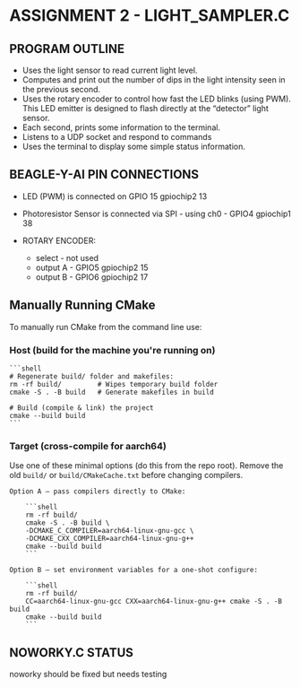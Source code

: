 # ASSIGNMENT 2 - LIGHT_SAMPLER.C

## PROGRAM OUTLINE

- Uses the light sensor to read current light level.
- Computes and print out the number of dips in the light intensity seen in the previous second.
- Uses the rotary encoder to control how fast the LED blinks (using PWM). This LED emitter is designed to flash directly at the “detector” light sensor.
- Each second, prints some information to the terminal.
- Listens to a UDP socket and respond to commands
- Uses the terminal to display some simple status information.

## BEAGLE-Y-AI PIN CONNECTIONS 

- LED (PWM) is connected on GPIO 15 gpiochip2 13
- Photoresistor Sensor is connected via SPI - using ch0 - GPIO4 gpiochip1 38

- ROTARY ENCODER:
    - select - not used
    - output A - GPIO5 gpiochip2 15
    - output B - GPIO6 gpiochip2 17


## Manually Running CMake

To manually run CMake from the command line use:

### Host (build for the machine you're running on)

    ```shell
    # Regenerate build/ folder and makefiles:
    rm -rf build/         # Wipes temporary build folder
    cmake -S . -B build   # Generate makefiles in build

    # Build (compile & link) the project
    cmake --build build
    ```

### Target (cross-compile for aarch64)

Use one of these minimal options (do this from the repo root). Remove the old `build/` or `build/CMakeCache.txt` before changing compilers.

    Option A — pass compilers directly to CMake:

        ```shell
        rm -rf build/
        cmake -S . -B build \
        -DCMAKE_C_COMPILER=aarch64-linux-gnu-gcc \
        -DCMAKE_CXX_COMPILER=aarch64-linux-gnu-g++
        cmake --build build
        ```

    Option B — set environment variables for a one-shot configure:

        ```shell
        rm -rf build/
        CC=aarch64-linux-gnu-gcc CXX=aarch64-linux-gnu-g++ cmake -S . -B build
        cmake --build build
        ```



## NOWORKY.C STATUS 

noworky should be fixed but needs testing 

